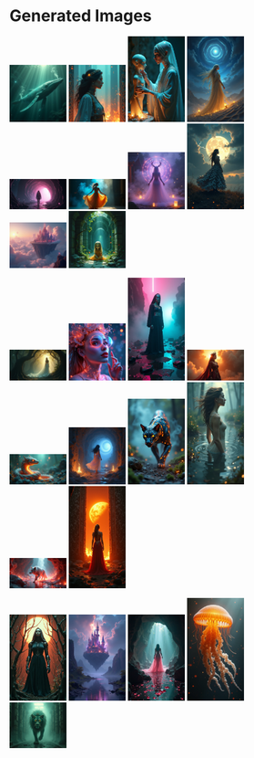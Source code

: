 # Generated Images



<img src="2025_07_01_01.png" width="100"/> <img src="2025_07_01_02.png" width="100"/> <img src="2025_07_01_03.png" width="100"/> <img src="2025_07_01_04.png" width="100"/> <img src="2025_07_01_05.png" width="100"/> <img src="2025_07_01_06.png" width="100"/> <img src="2025_07_01_07.png" width="100"/> <img src="2025_07_01_08.png" width="100"/> <img src="2025_07_01_09.png" width="100"/> <img src="2025_07_01_10.png" width="100"/>

<img src="2025_07_01_11.png" width="100"/> <img src="2025_07_01_12.png" width="100"/> <img src="2025_07_01_13.png" width="100"/> <img src="2025_07_01_14.png" width="100"/> <img src="2025_07_01_15.png" width="100"/> <img src="2025_07_01_16.png" width="100"/> <img src="2025_07_01_17.png" width="100"/> <img src="2025_07_01_18.png" width="100"/> <img src="2025_07_01_19.png" width="100"/> <img src="2025_07_01_20.png" width="100"/>

<img src="2025_07_01_21.png" width="100"/> <img src="2025_07_01_22.png" width="100"/> <img src="2025_07_01_23.png" width="100"/> <img src="2025_07_01_24.png" width="100"/> <img src="2025_07_01_25.png" width="100"/>